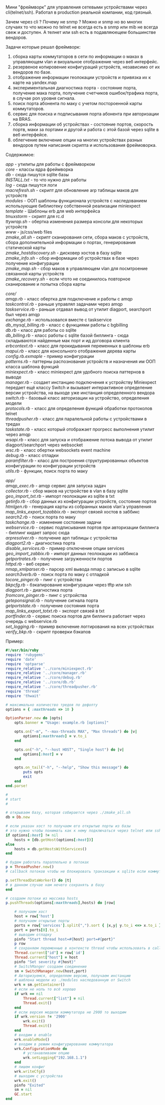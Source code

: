 
Мини "фреймворк" для управления сетевыми устройствами через cli(telnet/ssh).
Работал в production реальной компании, код грязный.

Зачем через cli ? Почему не snmp ? Можно и snmp но во многих случаях
то что можно по telnet не всегда есть в snmp или mib не всегда свеж и доступен.
А телнет или ssh есть в подавляюещем большинстве вендоров.

Задачи которые решал фреймворк: 
1) сборка карты коммутаторов в сети по информации о маках в управляющем vlan и визуальное отображение через веб интерфейс.
2) резервеное копировение конфигураций устройств, независимо от их вендоров по базе.
3) отображение информации геолокации устройств и привязка их к карте на yandex.map
4) экспериментальная диагностика порта - состояние порта, получение мака порта, получение счетчиков ошибок/трафика порта, в случае pon уровня сигнала.
5) поиск порта абонента по маку с учетом постороенной карты коммутаторов.
6) сервис для поиска и подписывания порта абонента при авторизации на BRAS.
7) сборка информации об устройствах - состояние портов, скорость портв, маки за портами и другой и работа с этой базой через sqlite в веб интерфейсе.
8) облегчение включение опции на многих устройствах разных вендоров путем написания скрипта и использования фреймоворка.

 Содержимое:

*app* - утилиты для работы с фреймворком  
*core* - классы ядра фреймворка  
*db* - сюда пишутся sqlite базы  
*INSTALL.txt* - то что нужно для работы  
*log* - сюда пишутся логи  
*macrefresh.sh* - скрипт для обновление arp таблицы маков для устройств  
*modules* - ООП шаблоны функционала устройств с наследованием использующие библиотеку собственной реализации miniexpect  
*template* - Шаблоны erb для web интерфейса  
*tmuxstorm* - скрипт для rc.d  
*ttywrap.sh* - обертка изменения размера консоли для некоторых устройств  
*www* - js/css/web files  
*zmake_all.sh* - скрипт сканирования сети, сбора маков с устройств, сбора дополнительной информации о портах, генерирования статической карты  
*zmake_hostdiscovery.sh* - дисковер хостов в базу sqlite  
*zmake_info.sh* - сбор информации об устройствах в базе через получение конфигурации  
*zmake_map.sh* - сбор маков в управляющем vlan для посмтроение связанной карты устройств  
*zmake_recovery.sh* - если чтото не соединилось повторное сканирование и попытка сбора карты  

*core/*  
*amqp.rb*	- класс обертка для подключение и работы с amqp  
*taskcontrol.rb* - раньше управлял задачами через amqp  
*taskservice.rb* - раньше отдавал вывод от утилит diagport, searchport был через amqp  
*exchange.rb* - использовался вместе с taskservice  
*db_mysql_billing.rb* - класс с функциями работы с bgbilling  
*db.rb* - класс для работы со sqlite  
*db_billing.rb* - класс работы с sqlite базой биллинга - сюда складываются найденные мак порт и ид договора клиента  
*erbcontext.rb* - класс для прокидывания переменных в шаблоны erb  
*mapui.rb* - класс для консольного отображения дерева карты  
*config.rb.exmaple* - пример конфигурации  
*patterns.rb* - паттерны распознования устройств и назначения им ООП класса шаблона функций  
*miniexpect.rb* - класс miniexpect для удобного поиска паттернов в выводе  
*manager.rb* - создает инстанцию подключения к устройству Miniexpect передает ещё классу Switch и вызывает интерактивное определение версии устройства, на выходе уже инстанция определенного вендора  
*switch.rb* - базовый класс авторизации на устройство, определения модели  
*protocols.rb* - класс для определения функций обработки протоколов telnet  
*threadpusher.rb* - класс для паралельной работы с устройствами в тредах  
*taskstate.rb* - класс который отображает прогресс выполнения утилит через amqp  
*wsapi.rb* - класс для запуска и отображение потока вывода от утилит diagport/searchport через websocket  
*wsc.rb* - класс обертки websockets event machine  
*debug.rb* - класс отладки  
*paramfilter.rb* - класс для построения структурированных объектов конфигурации по конфигурации устройств  
*utils.rb* - функции, поиск порта по маку  

*app/*  
*amqp_exec.rb* - amqp сервис для запуска задач  
*collector.rb* - сбор маков на устройстве в vlan в базу sqlite  
*geo_import_txt.rb* - импорт геолокации из sqlite в txt  
*getinfo.rb* - сбор данных из конфигурации устройств, состояние портов  
*htmlgen.rb* - генерация карты из собранных маков vlan'а управления  
*map_links_export_tozabbix.rb* - экспорт связей хостов в заббикс  
*search2.rb* - поиск порта по маку  
*taskchange.rb* - изменение состояние задачи  
*webservice.rb* - сервис подписывания портов при авторизации биллинга - биллинг кидает запрос сюда  
*arpresolver.rb* - получение арп таблицы с устройства  
*diagport2.rb* - диагностика порта  
*disable_services.rb* - пример отключение опции services  
*geo_import_zabbix.rb* - импорт данных геолокации из заббикса  
*getportrates.rb* - получение загруженности портов  
*httpd.rb* - веб сервис  
*nmap_xmlparser.rb* - парсер xml вывода nmap с записью в sqlite  
*search3verb.rb* - поиск порта по маку с отладкой  
*tocore_pinger.rb* - пинг с устройства  
*bkpcfg.rb* - бэкапирование конфигурации через tftp или ssh  
*diagport.rb* - диагностика порта  
*fromcore_pinger.rb* - пинг с устройства  
*geteponsignal.rb* - получение сигнала порта  
*getportstate.rb* - получение состояния порта  
*map_links_export_totxt.rb* - экспорт связей в txt  
*portfinder.rb* - сервис поиска портов для биллинга работает через очередь с webservice.rb  
*set_logging.rb* - пример включение логгирования на всех устройствах  
*verify_bkp.rb* - скрипт проверки бэкапов  

Пример:
```ruby
#!/usr/bin/ruby
require 'rubygems'
require 'date'
require 'optparse'
require_relative '../core/miniexpect.rb'
require_relative '../core/manager.rb'
require_relative '../core/debug.rb'
require_relative '../core/db.rb'
require_relative '../core/threadpusher.rb'
require 'thread'
require 'thwait'

# максимально количество тредов по дефолту
options = { :maxthreads => 10 }

OptionParser.new do |opts|
	opts.banner = "Usage: example.rb [options]"

	opts.on("-m", "--max-threads MAX", "Max threads") do |v|
		options[:maxthreads] = v.to_i
	end

	opts.on("-h", "--host HOST", "Single host") do |v|
		options[:host] = v
	end

	opts.on_tail("-h", "--help", "Show this message") do
		puts opts
		exit
	end
end.parse!

#
# start
#

# открываем базу, которая собирается через ./zmake_all.sh
db = Db.new

# если указан хост то получаем его открытые порты из базы
# это нужно чтобы понимать как к нему подключаться через telnet или ssh
if options[:host] != nil
	hosts = [db.getHost(options[:host])]	
else
	hosts = db.getHostsWithServices()
end

# будем работать параллельно в потоках
p = ThreadPusher.new()
# callback потоков чтобы не блокировать транзакции к sqlite если коммутатор зависнет

p.setThreadDataWorker() do |t|
# в данном случае нам нечего сохранять в базу
end

# создаем потоки из массива hosts
p.pushThreads(options[:maxthreads],hosts) do |row|

	# получаем хост
	host = row['host']
	# получаем открытые порты	
	ports = row['services'].split(",").sort { |x,y| y.to_i <=> x.to_i } 
	port = ports[0].to_i
	# выводим отладку	
	pinfo "Start thread host=#{host} port=#{port}"
	p row
	# сохраняем переменные в контексте thread чтобы использовать в callback
	Thread.current["id"] = row['id']
	Thread.current["host"] = host
	pinfo "Set severity #{host}"
	# SwitchManger создаем соединение  
	sm = SwitchManager.new(host,port)
	# Авторизуемся, определяем версию, получаем инстанцию 
	# шаблона модели из ./modules наследованную от Switch
	wrk = sm.getContainer()
	# если не ноль то всё хорошо
	if wrk == nil
		Thread.current["list"] = nil
		Thread.exit()
	end
	# если версия модели коммутатора не 2900 то выходим 
	if wrk.version != '2900'
		wrk.exit()
		Thread.exit()
	end
	# входим в enable
	wrk.enableMode()
	# входим в режим конфигурирование коммутатора
	wrk.ConfigurationMode do 
		# устанавливаем опцию
		wrk.setLogging("192.168.1.1")
	end
	# пишем конфиг
	wrk.writeCfg()
	# выходим с устройства
	wrk.exit()
	pinfo "Exited"
	sm = nil
	GC.start
end



```

